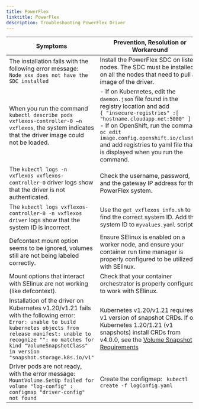 ```yaml
---
title: PowerFlex 
linktitle: PowerFlex 
description: Troubleshooting PowerFlex Driver
---
```


| Symptoms | Prevention, Resolution or Workaround |
|------------|--------------|
| The installation fails with the following error message: <br />```Node xxx does not have the SDC installed```| Install the PowerFlex SDC on listed nodes. The SDC must be installed on all the nodes that need to pull an image of the driver. |
| When you run the command `kubectl describe pods vxflexos-controller-0 –n vxflexos`, the system indicates that the driver image could not be loaded. | - If on Kubernetes, edit the `daemon.json` file found in the registry location and add <br />```{ "insecure-registries" :[ "hostname.cloudapp.net:5000" ] }```<br />- If on OpenShift, run the command `oc edit image.config.openshift.io/cluster` and add registries to yaml file that is displayed when you run the command.|
|The `kubectl logs -n vxflexos vxflexos-controller-0` driver logs show that the driver is not authenticated.| Check the username, password, and the gateway IP address for the PowerFlex system.|
|The `kubectl logs vxflexos-controller-0 -n vxflexos driver` logs show that the system ID is incorrect.| Use the `get_vxflexos_info.sh` to find the correct system ID. Add the system ID to `myvalues.yaml` script.|
|Defcontext mount option seems to be ignored, volumes still are not being labeled correctly.|Ensure SElinux is enabled on a worker node, and ensure your container run time manager is properly configured to be utilized with SElinux.|
|Mount options that interact with SElinux are not working (like defcontext).|Check that your container orchestrator is properly configured to work with SElinux.|
|Installation of the driver on Kubernetes v1.20/v1.21 fails with the following error: <br />```Error: unable to build kubernetes objects from release manifest: unable to recognize "": no matches for kind "VolumeSnapshotClass" in version "snapshot.storage.k8s.io/v1"```|Kubernetes v1.20/v1.21 requires v1 version of snapshot CRDs.  If on Kubernetes 1.20/1.21 (v1 snapshots) install CRDs from v4.0.0, see the [Volume Snapshot Requirements](../../installation/helm/powerflex#volume-snapshot-requirements)|
|Driver pods are not ready, with the error message: `MountVolume.SetUp failed for volume "log-config" : configmap "driver-config" not found` |Create the configmap: ` kubectl create -f logConfig.yaml`|
